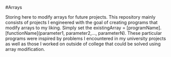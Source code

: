 #Arrays

Storing here to modify arrays for future projects.
This repository mainly consists of projects I engineered with the goal of creating programs that modify arrays to my liking. Simply set the existingArray = [programName].[functionName](parameter1, parameter2,..., parameterN).
These particular programs were inspired by problems I encountered in my university projects as well as those I worked on outside of college that could be solved using array modification. 
